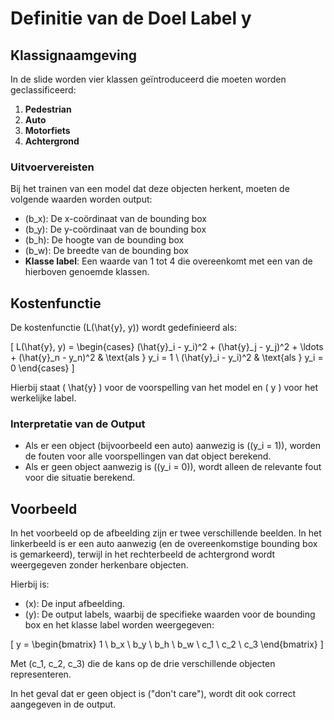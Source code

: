 # Definitie van de Doel Label y

## Klassignaamgeving
In de slide worden vier klassen geïntroduceerd die moeten worden geclassificeerd:

1. **Pedestrian**
2. **Auto**
3. **Motorfiets**
4. **Achtergrond**

### Uitvoervereisten
Bij het trainen van een model dat deze objecten herkent, moeten de volgende waarden worden output:

- \(b_x\): De x-coördinaat van de bounding box
- \(b_y\): De y-coördinaat van de bounding box
- \(b_h\): De hoogte van de bounding box
- \(b_w\): De breedte van de bounding box
- **Klasse label**: Een waarde van 1 tot 4 die overeenkomt met een van de hierboven genoemde klassen.

## Kostenfunctie
De kostenfunctie \(L(\hat{y}, y)\) wordt gedefinieerd als:

\[
L(\hat{y}, y) =
\begin{cases} 
(\hat{y}_i - y_i)^2 + (\hat{y}_j - y_j)^2 + \ldots + (\hat{y}_n - y_n)^2 & \text{als } y_i = 1 \\ 
(\hat{y}_i - y_i)^2 & \text{als } y_i = 0 
\end{cases}
\]

Hierbij staat \( \hat{y} \) voor de voorspelling van het model en \( y \) voor het werkelijke label.

### Interpretatie van de Output
- Als er een object (bijvoorbeeld een auto) aanwezig is (\(y_i = 1\)), worden de fouten voor alle voorspellingen van dat object berekend.
- Als er geen object aanwezig is (\(y_i = 0\)), wordt alleen de relevante fout voor die situatie berekend.

## Voorbeeld
In het voorbeeld op de afbeelding zijn er twee verschillende beelden. In het linkerbeeld is er een auto aanwezig (en de overeenkomstige bounding box is gemarkeerd), terwijl in het rechterbeeld de achtergrond wordt weergegeven zonder herkenbare objecten. 

Hierbij is:

- \(x\): De input afbeelding.
- \(y\): De output labels, waarbij de specifieke waarden voor de bounding box en het klasse label worden weergegeven:

\[
y = 
\begin{bmatrix}
1 \\
b_x \\
b_y \\
b_h \\
b_w \\
c_1 \\
c_2 \\
c_3
\end{bmatrix}
\]

Met \(c_1, c_2, c_3\) die de kans op de drie verschillende objecten representeren.

In het geval dat er geen object is ("don't care"), wordt dit ook correct aangegeven in de output.